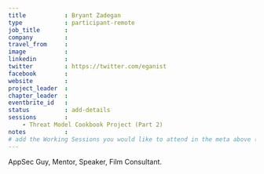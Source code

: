 ```yaml
---
title           : Bryant Zadegan
type            : participant-remote
job_title       : 
company         : 
travel_from     :
image           :
linkedin        :
twitter         : https://twitter.com/eganist
facebook        :
website         :
project_leader  :
chapter_leader  :
eventbrite_id   :
status          : add-details
sessions        :
    - Threat Model Cookbook Project (Part 2)
notes           :
# add the Working Sessions you would like to attend in the meta above (use the session's title) e.g. sessions (one per line): -Security Playbooks Diagrams -Hackathon Daily Sessions
---
```


<!-- put more details about participant here -->
AppSec Guy, Mentor, Speaker, Film Consultant.

